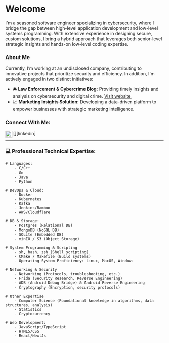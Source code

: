 # Welcome
I'm a seasoned software engineer specializing in cybersecurity, where I bridge the gap between high-level application development and low-level systems programming. With extensive experience in designing secure, custom solutions, I bring a hybrid approach that leverages both senior-level strategic insights and hands-on low-level coding expertise.


### About Me
Currently, I’m working at an undisclosed company, contributing to innovative projects that prioritize security and efficiency. In addition, I'm actively engaged in two distinct initiatives:
- :oncoming_police_car: **Law Enforcement & Cybercrime Blog:** Providing timely insights and analysis on cybersecurity and digital crime. [Visit website.](https://brokenscope.com)
- :chart_with_upwards_trend: **Marketing Insights Solution:** Developing a data-driven platform to empower businesses with strategic marketing intelligence.

### Connect With Me:
[<img align="left" alt="iagotd | LinkedIn" width="22px" src="https://cdn.jsdelivr.net/npm/simple-icons@v3/icons/linkedin.svg" />][linkedin]
<br>

---

### :computer: Professional Technical Expertise:
```
# Languages:
    - C/C++
    - Go
    - Java
    - Python

# DevOps & Cloud:
    - Docker
    - Kubernetes
    - Kafka
    - Jenkins/Bamboo
    - AWS/Cloudflare

# DB & Storage:
    - Postgres (Relational DB)
    - MongoDB (NoSQL DB)
    - SQLite (Embedded DB)
    - minIO / S3 (Object Storage)

# System Programming & Scripting
    - sh, bash, zsh (Shell scripting)
    - CMake / Makefile (Build systems)
    - Operating System Proficiency: Linux, MacOS, Windows

# Networking & Security
    - Networking (Protocols, troubleshooting, etc.)
    - Frida (Security Research, Reverse Engineering)
    - ADB (Android Debug Bridge) & Android Reverse Engineering
    - Cryptography (Encryption, security protocols)

# Other Expertise
    - Computer Science (Foundational knowledge in algorithms, data structures, analysis)
    - Statistics
    - Cryptocurrency

# Web Development:
    - JavaScript/TypeScript
    - HTML5/CSS
    - React/NextJs

```
